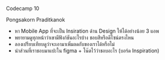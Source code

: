 Codecamp 10

Pongsakorn Praditkanok

- หา Mobile App ที่จะเป็น Insiration ด้าน Design ให้ได้อย่างน้อย 3 แอพ
- พยายามดูทุกหน้าว่าเขามีฟังก์ชันอะไรบ้าง ชอบสีหรือดีไซน์ตรงไหน
- ลองเปรียบเทียบดูว่าจะเอามาเพิ่มลดกับของเราได้หรือไม่
- นำส่วนที่เราชอบมาแปะใน figma + โน๊ตไว้ว่าชอบอะไร (บอร์ด Inspiration)